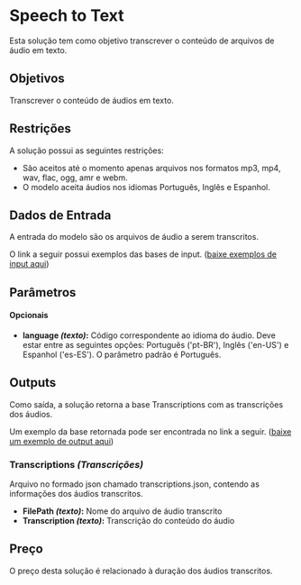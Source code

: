 # Speech to Text
Esta solução tem como objetivo transcrever o conteúdo de arquivos de áudio em texto.

## Objetivos
Transcrever o conteúdo de áudios em texto.

## Restrições
A solução possui as seguintes restrições:
- São aceitos até o momento apenas arquivos nos formatos mp3, mp4, wav, flac, ogg, amr e webm.
- O modelo aceita áudios nos idiomas Português, Inglês e Espanhol.

## Dados de Entrada
A entrada do modelo são os arquivos de áudio a serem transcritos.

O link a seguir possui exemplos das bases de input.
(<a href="doc/INPUT.zip" download="INPUT.zip">baixe exemplos de input aqui</a>)

## Parâmetros

#### Opcionais
-	**language *(texto)*:** Código correspondente ao idioma do áudio. Deve estar entre as seguintes opções: Português ('pt-BR'), Inglês ('en-US') e Espanhol ('es-ES'). O parâmetro padrão é Português.

## Outputs
Como saída, a solução retorna a base Transcriptions com as transcrições dos áudios. 

Um exemplo da base retornada pode ser encontrada no link a seguir.
(<a href="doc/OUTPUT.zip" download="OUTPUT.zip">baixe um exemplo de output aqui</a>)

### Transcriptions *(Transcrições)*
Arquivo no formado json chamado transcriptions.json, contendo as informações dos áudios transcritos.

-	**FilePath *(texto)*:** Nome do arquivo de áudio transcrito
-	**Transcription *(texto)*:** Transcrição do conteúdo do áudio

## Preço
O preço desta solução é relacionado à duração dos áudios transcritos.



